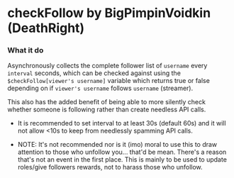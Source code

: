 # checkFollow by BigPimpinVoidkin (DeathRight)

### What it do
Asynchronously collects the complete follower list of `username` every `interval` seconds, which can be checked against using the `$checkFollow[viewer's username]` variable which returns true or false depending on if `viewer's username` follows `username` (streamer).

This also has the added benefit of being able to more silently check whether someone is following rather than create needless API calls.

- It is recommended to set interval to at least 30s (default 60s) and it will not allow <10s to keep from needlessly spamming API calls.

- NOTE: It's not recommended nor is it (imo) moral to use this to draw attention to those who unfollow you... that'd be mean. There's a reason that's not an event in the first place. This is mainly to be used to update roles/give followers rewards, not to harass those who unfollow.